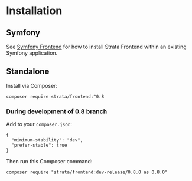 # Installation

## Symfony

See [Symfony Frontend](https://docs.strata.dev/symfony-frontend/v/release%2F0.8.0/installation) for how to install Strata 
Frontend within an existing Symfony application.

## Standalone

Install via Composer:

```
composer require strata/frontend:^0.8
```

### During development of 0.8 branch

Add to your `composer.json`:

```
{
  "minimum-stability": "dev",
  "prefer-stable": true
}
```

Then run this Composer command:
```
composer require "strata/frontend:dev-release/0.8.0 as 0.8.0"
```
